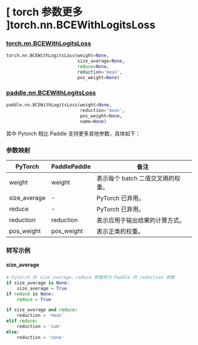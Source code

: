 # [ torch 参数更多 ]torch.nn.BCEWithLogitsLoss
### [torch.nn.BCEWithLogitsLoss](https)

```python
torch.nn.BCEWithLogitsLoss(weight=None,
                           size_average=None,
                           reduce=None,
                           reduction='mean',
                           pos_weight=None)
```

### [paddle.nn.BCEWithLogitsLoss](https://www.paddlepaddle.org.cn/documentation/docs/zh/api/paddle/nn/BCEWithLogitsLoss_cn.html#bcewithlogitsloss)

```python
paddle.nn.BCEWithLogitsLoss(weight=None,
                            reduction='mean',
                            pos_weight=None,
                            name=None)
```

其中 Pytorch 相比 Paddle 支持更多其他参数，具体如下：
### 参数映射
| PyTorch       | PaddlePaddle | 备注                                                   |
| ------------- | ------------ | ------------------------------------------------------ |
| weight           | weight      | 表示每个 batch 二值交叉熵的权重。                                     |
| size_average  | -            | PyTorch 已弃用。  |
| reduce        | -            | PyTorch 已弃用。  |
| reduction  | reduction            | 表示应用于输出结果的计算方式。  |
| pos_weight  | pos_weight            | 表示正类的权重。  |

### 转写示例
#### size_average
```python
# Pytorch 的 size_average、reduce 参数转为 Paddle 的 reduction 参数
if size_average is None:
    size_average = True
if reduce is None:
    reduce = True

if size_average and reduce:
    reduction = 'mean'
elif reduce:
    reduction = 'sum'
else:
    reduction = 'none'
```
